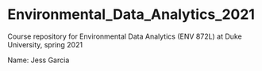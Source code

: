 # Environmental_Data_Analytics_2021
Course repository for Environmental Data Analytics (ENV 872L) at Duke University, spring 2021

Name: Jess Garcia